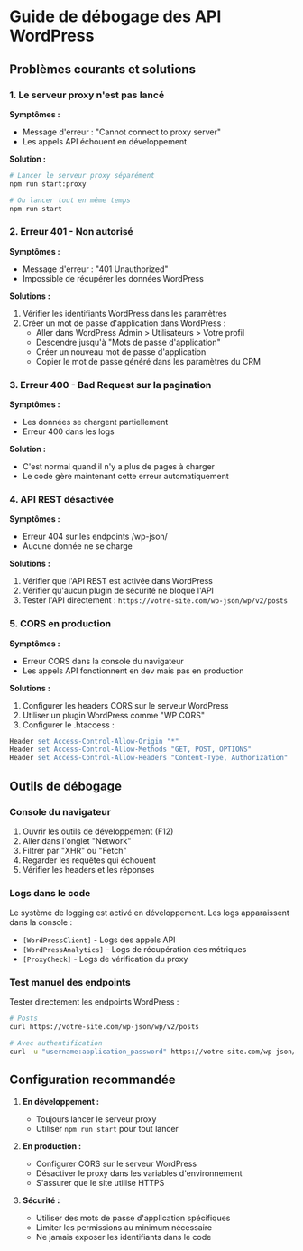 # Guide de débogage des API WordPress

## Problèmes courants et solutions

### 1. Le serveur proxy n'est pas lancé

**Symptômes :**
- Message d'erreur : "Cannot connect to proxy server"
- Les appels API échouent en développement

**Solution :**
```bash
# Lancer le serveur proxy séparément
npm run start:proxy

# Ou lancer tout en même temps
npm run start
```

### 2. Erreur 401 - Non autorisé

**Symptômes :**
- Message d'erreur : "401 Unauthorized"
- Impossible de récupérer les données WordPress

**Solutions :**
1. Vérifier les identifiants WordPress dans les paramètres
2. Créer un mot de passe d'application dans WordPress :
   - Aller dans WordPress Admin > Utilisateurs > Votre profil
   - Descendre jusqu'à "Mots de passe d'application"
   - Créer un nouveau mot de passe d'application
   - Copier le mot de passe généré dans les paramètres du CRM

### 3. Erreur 400 - Bad Request sur la pagination

**Symptômes :**
- Les données se chargent partiellement
- Erreur 400 dans les logs

**Solution :**
- C'est normal quand il n'y a plus de pages à charger
- Le code gère maintenant cette erreur automatiquement

### 4. API REST désactivée

**Symptômes :**
- Erreur 404 sur les endpoints /wp-json/
- Aucune donnée ne se charge

**Solutions :**
1. Vérifier que l'API REST est activée dans WordPress
2. Vérifier qu'aucun plugin de sécurité ne bloque l'API
3. Tester l'API directement : `https://votre-site.com/wp-json/wp/v2/posts`

### 5. CORS en production

**Symptômes :**
- Erreur CORS dans la console du navigateur
- Les appels API fonctionnent en dev mais pas en production

**Solutions :**
1. Configurer les headers CORS sur le serveur WordPress
2. Utiliser un plugin WordPress comme "WP CORS"
3. Configurer le .htaccess :
```apache
Header set Access-Control-Allow-Origin "*"
Header set Access-Control-Allow-Methods "GET, POST, OPTIONS"
Header set Access-Control-Allow-Headers "Content-Type, Authorization"
```

## Outils de débogage

### Console du navigateur

1. Ouvrir les outils de développement (F12)
2. Aller dans l'onglet "Network"
3. Filtrer par "XHR" ou "Fetch"
4. Regarder les requêtes qui échouent
5. Vérifier les headers et les réponses

### Logs dans le code

Le système de logging est activé en développement. Les logs apparaissent dans la console :
- `[WordPressClient]` - Logs des appels API
- `[WordPressAnalytics]` - Logs de récupération des métriques
- `[ProxyCheck]` - Logs de vérification du proxy

### Test manuel des endpoints

Tester directement les endpoints WordPress :
```bash
# Posts
curl https://votre-site.com/wp-json/wp/v2/posts

# Avec authentification
curl -u "username:application_password" https://votre-site.com/wp-json/wp/v2/users
```

## Configuration recommandée

1. **En développement :**
   - Toujours lancer le serveur proxy
   - Utiliser `npm run start` pour tout lancer

2. **En production :**
   - Configurer CORS sur le serveur WordPress
   - Désactiver le proxy dans les variables d'environnement
   - S'assurer que le site utilise HTTPS

3. **Sécurité :**
   - Utiliser des mots de passe d'application spécifiques
   - Limiter les permissions au minimum nécessaire
   - Ne jamais exposer les identifiants dans le code